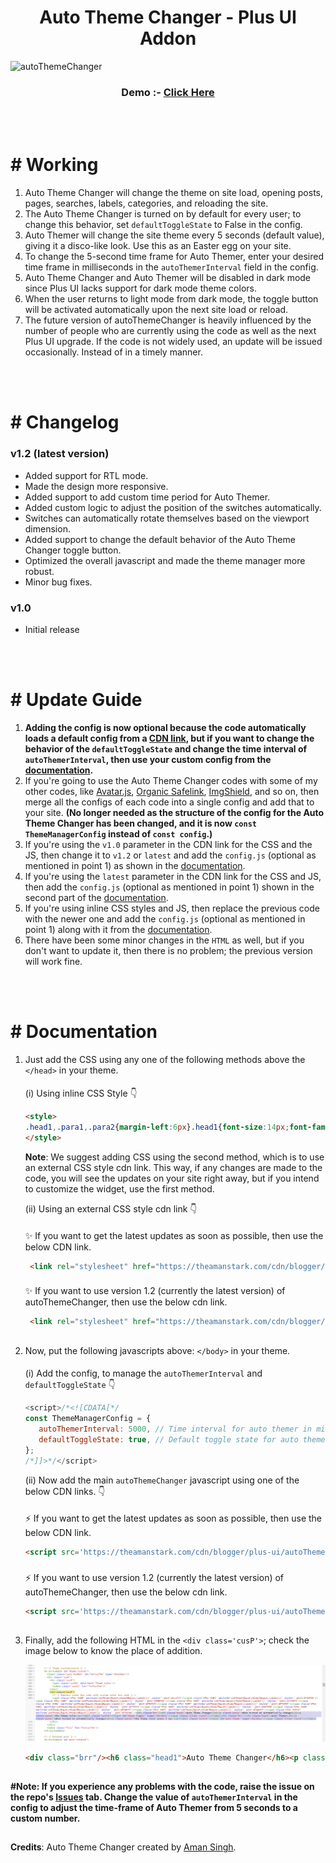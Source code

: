 <h1 align="center">Auto Theme Changer - Plus UI Addon</h1>

![autoThemeChanger](https://github.com/techshreyansh0129/autoThemeChanger/blob/main/.gitassets/demoV1.2.png)
</br>
<h3 align="center">
  Demo :- <a href="#">Click Here</a>
</h3>

</br>
</br>

# # Working

1. Auto Theme Changer will change the theme on site load, opening posts, pages, searches, labels, categories, and reloading the site.
2. The Auto Theme Changer is turned on by default for every user; to change this behavior, set `defaultToggleState` to False in the config.
3. Auto Themer will change the site theme every 5 seconds (default value), giving it a disco-like look. Use this as an Easter egg on your site.
4. To change the 5-second time frame for Auto Themer, enter your desired time frame in milliseconds in the `autoThemerInterval` field in the config.
5. Auto Theme Changer and Auto Themer will be disabled in dark mode since Plus UI lacks support for dark mode theme colors.
6. When the user returns to light mode from dark mode, the toggle button will be activated automatically upon the next site load or reload.
7. The future version of autoThemeChanger is heavily influenced by the number of people who are currently using the code as well as the next Plus UI upgrade. If the code is not widely used, an update will be issued occasionally. Instead of in a timely manner.

</br>
</br>

# # Changelog

### v1.2 (latest version)

- Added support for RTL mode.
- Made the design more responsive.
- Added support to add custom time period for Auto Themer.
- Added custom logic to adjust the position of the switches automatically.
- Switches can automatically rotate themselves based on the viewport dimension.
- Added support to change the default behavior of the Auto Theme Changer toggle button.
- Optimized the overall javascript and made the theme manager more robust.
- Minor bug fixes.

### v1.0

- Initial release

</br>
</br>

# # Update Guide

1. **Adding the config is now optional because the code automatically loads a default config from a [CDN link](https://theamanstark.com/cdn/blogger/plus-ui/autoThemeChanger/v1.2/config.js), but if you want to change the behavior of the `defaultToggleState` and change the time interval of `autoThemerInterval`, then use your custom config from the [documentation](https://github.com/techshreyansh0129/autoThemeChanger#-documentation).**
2. If you're going to use the Auto Theme Changer codes with some of my other codes, like [Avatar.js](#), [Organic Safelink](https://github.com/techshreyansh0129/Organic-Safelink), [ImgShield](https://github.com/techshreyansh0129/sensitive-image-shield), and so on, then merge all the configs of each code into a single config and add that to your site. **(No longer needed as the structure of the config for the Auto Theme Changer has been changed, and it is now `const ThemeManagerConfig` instead of `const config`.)**
3. If you're using the `v1.0` parameter in the CDN link for the CSS and the JS, then change it to `v1.2` or `latest` and add the `config.js` (optional as mentioned in point 1) as shown in the [documentation](https://github.com/techshreyansh0129/autoThemeChanger#-documentation).
4. If you're using the `latest` parameter in the CDN link for the CSS and JS, then add the `config.js` (optional as mentioned in point 1) shown in the second part of the [documentation](https://github.com/techshreyansh0129/autoThemeChanger#-documentation).
5. If you're using inline CSS styles and JS, then replace the previous code with the newer one and add the `config.js` (optional as mentioned in point 1) along with it from the [documentation](https://github.com/techshreyansh0129/autoThemeChanger#-documentation).
6. There have been some minor changes in the `HTML` as well, but if you don't want to update it, then there is no problem; the previous version will work fine.

</br>
</br>

# # Documentation

1. Just add the CSS using any one of the following methods above the `</head>` in your theme.

    ####

   (i) Using inline CSS Style 👇

   ```html
   <style>
   .head1,.para1,.para2{margin-left:6px}.head1{font-size:14px;font-family:"Google Sans Text";color:#343435;margin-bottom:-7px;font-weight:unset}.para1{margin-bottom:-11px}.brr{content:"";display:block;border-bottom:1px solid var(--contentL);margin:12px 5px}.brr-marginfix{margin-top:-6px}.cusP{margin-bottom:-20px}@media screen and (min-width:750px){.switch{left:205px;top:-48px}.Rtl .switch{left:-205px}}@media screen and (max-width:361px) and (min-width:322px){.switch{left:220px;top:-45px}.Rtl .switch{left:-220px}}@media screen and (max-width:321px){.switch{left:202px;top:-46px}.Rtl .switch{left:-202px}}@media screen and (max-width:376px) and (min-width:362px){.switch{left:240px;top:-45px}.Rtl .switch{left:-240px}}@media screen and (max-width:415px) and (min-width:395px){.switch{left:280px;top:-45px}.Rtl .switch{left:-280px}}@media screen and (max-width:394px) and (min-width:377px){.switch{left:255px;top:-45px}.Rtl .switch{left:-255px}}@media screen and (max-width:749px) and (min-width:416px){.switch{left:286px;top:-45px}.Rtl .switch{left:-286px}}.switch{position:relative;display:inline-block;width:55px;height:30px;margin-bottom:-2000px}.switch input{opacity:0;width:0;height:0}.slider{position:absolute;cursor:pointer;top:0;left:0;right:0;bottom:0;background-color:#ccc;-webkit-transition:.4s;transition:.4s}.slider:before{position:absolute;content:"";height:22px;width:22px;left:3.5px;bottom:4px;background-color:#fff;-webkit-transition:.4s;transition:.4s}input:checked+.slider{background-color:var(--linkC)}.drK input:checked+.slider{background-color:var(--darkU)}input:focus+.slider{box-shadow:0 0 1px #2196f3}input:checked+.slider:before{-webkit-transform:translateX(26px);-ms-transform:translateX(26px);transform:translateX(26px)}.slider.round{border-radius:34px}.slider.round:before{border-radius:50%}
   </style>
   ```

   **Note**: We suggest adding CSS using the second method, which is to use an external CSS style cdn link. This way, if any changes are made to the code, you will see the updates on your site right away, but if you intend to customize the widget, use the first method.

   (ii) Using an external CSS style cdn link 👇

   #### 

   ✨ If you want to get the latest updates as soon as possible, then use the below CDN link.
   
   ```html
    <link rel="stylesheet" href="https://theamanstark.com/cdn/blogger/plus-ui/autoThemeChanger/latest/autoTheme.min.css" />
    ```

   ### 

   ✨ If you want to use version 1.2 (currently the latest version) of autoThemeChanger, then use the below cdn link.

   ```html
    <link rel="stylesheet" href="https://theamanstark.com/cdn/blogger/plus-ui/autoThemeChanger/v1.2/autoTheme.min.css" />
    ```

   ##

2. Now, put the following javascripts above: `</body>` in your theme.

    ####

   (i) Add the config, to manage the `autoThemerInterval` and `defaultToggleState` 👇

   ```javascript
   <script>/*<![CDATA[*/
   const ThemeManagerConfig = {
      autoThemerInterval: 5000, // Time interval for auto themer in milliseconds
      defaultToggleState: true, // Default toggle state for auto theme changer when the user visits the site for the first time
   };
   /*]]>*/</script>
   ```

   (ii) Now add the main `autoThemeChanger` javascript using one of the below CDN links. 👇

   ####

   ⚡ If you want to get the latest updates as soon as possible, then use the below CDN link.

   ```html
   <script src='https://theamanstark.com/cdn/blogger/plus-ui/autoThemeChanger/latest/autoTheme.min.js'></script>
   ```

   ###

   ⚡ If you want to use version 1.2 (currently the latest version) of autoThemeChanger, then use the below cdn link.

   ```html
   <script src='https://theamanstark.com/cdn/blogger/plus-ui/autoThemeChanger/v1.2/autoTheme.min.js'></script>
   ```

   ##

4. Finally, add the following HTML in the `<div class='cusP'>`; check the image below to know the place of addition.

   ![ThemeChangerHTML](https://raw.githubusercontent.com/theamanstark/autoThemeChanger/v1.2/.gitassets/html-help.png)

   ```html
   <div class="brr"/><h6 class="head1">Auto Theme Changer</h6><p class="para1">When turned on automatically changes</p><p class="para2">the theme color on reload.</p><label class="switch"><input id="theme-toggle" type="checkbox"/><span class="slider round"/></label><div class="brr brr-marginfix"/><h6 class="head1">Auto Themer</h6><p class="para1">When turned on automatically changes</p><p class="para2">the theme color every 5 sec.</p><label class="switch"><input id="auto-theme" type="checkbox"/><span class="slider round"/></label>
   ```

   ##

#### #Note: If you experience any problems with the code, raise the issue on the repo's <a href="https://github.com/theamanstark/autoThemeChanger/issues">Issues</a> tab. Change the value of `autoThemerInterval` in the config to adjust the time-frame of Auto Themer from 5 seconds to a custom number.

##

**Credits**: Auto Theme Changer created by [Aman Singh](https://www.amanstark.com).
